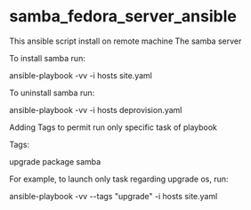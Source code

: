 # samba_fedora_server_ansible

This ansible script install on remote machine The samba server

To install samba run:

ansible-playbook -vv -i hosts site.yaml

To uninstall samba run:

ansible-playbook -vv -i hosts deprovision.yaml

Adding Tags to permit run only specific task of playbook

Tags:

upgrade package samba

For example, to launch only task regarding upgrade os, run:

ansible-playbook -vv --tags "upgrade" -i hosts site.yaml


